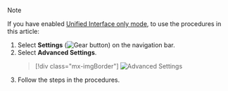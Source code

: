 > [!NOTE]
> If you have enabled [Unified Interface only mode](../admin/about-unified-interface.md#enable-unified-interface-in-dynamics-365-customer-engagement-on-premises), to use the procedures in this article:
> 1. Select **Settings** (![Gear button](media/selection-rule-gear-button.png "Gear button")) on the navigation bar. 
> 2. Select **Advanced Settings**.
>    > [!div class="mx-imgBorder"] 
>    > ![Advanced Settings](media/uci-advanced-settings-small.png "Advanced Settings")
> 3. Follow the steps in the procedures.